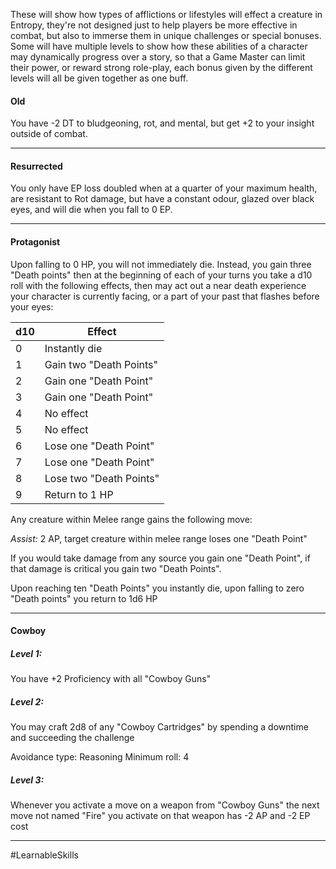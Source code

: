 These will show how types of afflictions or lifestyles will effect a creature in Entropy, they're not designed just to help players be more effective in combat, but also to immerse them in unique challenges or special bonuses. Some will have multiple levels to show how these abilities of a character may dynamically progress over a story, so that a Game Master can limit their power, or reward strong role-play, each bonus given by the different levels will all be given together as one buff.

#### Old

You have -2 DT to bludgeoning, rot, and mental, but get +2 to your insight outside of combat.

---
#### Resurrected

You only have EP loss doubled when at a quarter of your maximum health, are resistant to Rot damage, but have a constant odour, glazed over black eyes, and will die when you fall to 0 EP.

---
#### Protagonist

Upon falling to 0 HP, you will not immediately die. Instead, you gain three "Death points" then at the beginning of each of your turns you take a d10 roll with the following effects, then may act out a near death experience your character is currently facing, or a part of your past that flashes before your eyes:

| d10 | Effect                  |
| --- | ----------------------- |
| 0   | Instantly die           |
| 1   | Gain two "Death Points" |
| 2   | Gain one "Death Point"  |
| 3   | Gain one "Death Point"  |
| 4   | No effect               |
| 5   | No effect               |
| 6   | Lose one "Death Point"  |
| 7   | Lose one "Death Point"  |
| 8   | Lose two "Death Points" |
| 9   | Return to 1 HP          |
Any creature within Melee range gains the following move:

*Assist:* 2 AP, target creature within melee range loses one "Death Point"

If you would take damage from any source you gain one "Death Point", if that damage is critical you gain two "Death Points".

Upon reaching ten "Death Points" you instantly die, upon falling to zero "Death points" you return to 1d6 HP

---

#### Cowboy

##### Level 1:

You have +2 Proficiency with all "Cowboy Guns"

##### Level 2:

You may craft 2d8 of any "Cowboy Cartridges" by spending a downtime and succeeding the challenge

Avoidance type: Reasoning
Minimum roll: 4

##### Level 3:

Whenever you activate a move on a weapon from "Cowboy Guns" the next move not named "Fire" you activate on that weapon has -2 AP and -2 EP cost

---

#LearnableSkills 